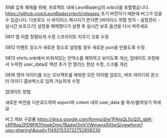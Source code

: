 XNB 압축 해제를 위해, 프로젝트 내에 LeonBlade님의 xnbcli를 포함했습니다. https://github.com/LeonBlade/xnbcli/releases 초기 버전이기 때문에 버그가 있을 수 있습니다.
다운로드 시 바이러스 메시지가 뜬다면 \[바이러스 위협 방지 - 설정관리 -실시간 보호끄기] 설정을 해제했다가 실행 후 실시간 보호 옵션을 다시 켜주세요

0811 맵 이름 정렬되게 수정 스프라이트 지우기 오류 수정

0812 이벤트 장소가 새로운 장소로 설정될 경우 새로운 json을 만들도록 수정

0813 shirts.xnb에서 비워져있는 인덱스를 제외하고 보이도록 개선, 업데이트 과정에서 누락한 user\_data로 액션 추가 안 열리는 현상 수정, 스크롤 개선

0816 영어 아이디를 쓰는 오브젝트를 제외한 모든 아이템 업로드, 버프 아이디와 몬스터 아이디 콤보박스로 입력 가능하게 수정



업데이트 방법

새로운 버전을 다운로드하여 export와 cotent 내의 user\_data 를 복사/붙여넣기 하세요

버그 제보 구글폼 https://docs.google.com/forms/d/e/1FAIpQLScQ2\_gbK-cRPRqa2PD9PR31mwkDmx7Badwl3mVVWmwnxRXIwQ/viewform?usp=sharing\&ouid=114921533732752858230

